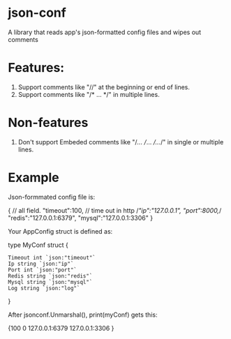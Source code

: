 # json-conf
A library that reads app's json-formatted config files and wipes out comments

# Features:
1. Support comments like "//" at the beginning or end of lines.
2. Support comments like "/* ... */" in multiple lines.

# Non-features
1. Don't support Embeded comments like "/*... /*... */...*/" in single or multiple lines.

# Example
Json-formmated config file is:

{
	// all field.
	"timeout":100, // time out in http
	/*"ip":"127.0.0.1",
	"port":8000,*/
	"redis":"127.0.0.1:6379",
	"mysql":"127.0.0.1:3306"
}

Your AppConfig struct is defined as:

type MyConf struct {

	Timeout int `json:"timeout"`
	Ip string `json:"ip"`
	Port int `json:"port"`
	Redis string `json:"redis"`
	Mysql string `json:"mysql"`
	Log string `json:"log"`
}

After jsonconf.Unmarshal(), print(myConf) gets this:

{100  0 127.0.0.1:6379 127.0.0.1:3306 }
